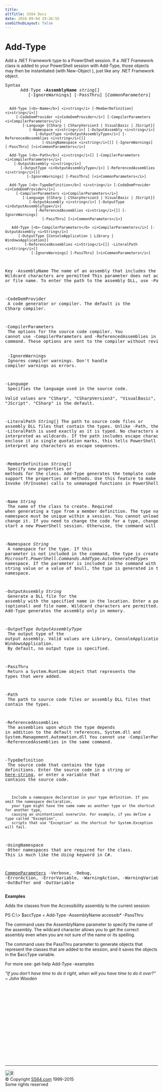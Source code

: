 ```yaml
---
title:
altTitle: SS64 Docs
date: 2016-09-04 19:26:55
useGithubLayout: false
---
```

<!-- #BeginLibraryItem "/Library/head_ps.lbi" --><!-- #EndLibraryItem --><h1>Add-Type</h1> 
<p>Add a .NET Framework type to a PowerShell session.  If a .NET Framework class is added to your PowerShell session with Add-Type, those objects may then be instantiated (with New-Object ), just like any .NET Framework object.</p>
<pre>Syntax
      Add-Type <b>-AssemblyName</b> <i>string</i>[]
         [-IgnoreWarnings] [-PassThru] [<i>CommonParameters</i>]
    
      Add-Type [<b>-Name</b>] <i>string</i> [-MemberDefinition] <i>string</i>[]
         [-CodeDomProvider <i>CodeDomProvider</i>] [-CompilerParameters <i>CompilerParameters</i>]
            [-Language {CSharp | CSharpVersion3 | VisualBasic | JScript}]
               [-Namespace <i>string</i>] [-OutputAssembly <i>string</i>]
                  [-OutputType <i>OutputAssemblyType</i>] [-ReferencedAssemblies <i>string</i>[]]
                     [-UsingNamespace <i>string</i>[]] [-IgnoreWarnings] [-PassThru] [<i>CommonParameters</i>]
    
      Add-Type [<b>-Path</b>] <i>string</i>[] [-CompilerParameters <i>CompilerParameters</i>]
        [-OutputAssembly <i>string</i>]
           [-OutputType <i>OutputAssemblyType</i>] [-ReferencedAssemblies <i>string</i>[]]
              [-IgnoreWarnings] [-PassThru] [<i>CommonParameters</i>]
    
      Add-Type [<b>-TypeDefinition</b>] <i>string</i> [-CodeDomProvider <i>CodeDomProvider</i>]
         [-CompilerParameters <i>CompilerParameters</i>]
            [-Language {CSharp | CSharpVersion3 | VisualBasic | JScript}]
               [-OutputAssembly <i>string</i>] [-OutputType <i>OutputAssemblyType</i>]
                  [-ReferencedAssemblies <i>string</i>[]] [-IgnoreWarnings] 
                     [-PassThru] [<i>CommonParameters</i>]

       Add-Type [<b>-CompilerParameters</b> <i>CompilerParameters</i>] [-OutputAssembly <i>String</i>]
          [-OutputType {ConsoleApplication | Library | WindowsApplication}]
             [-ReferencedAssemblies <i>String</i>[]] -LiteralPath <i>String</i>[]
                [-IgnoreWarnings] [-PassThru] [<i>CommonParameters</i>]

Key
   -AssemblyName 
       The name of an assembly that includes the types. Wildcard characters are permitted
       This parameter does not accept a path or file name. To enter the path to the assembly DLL, use -Path.

   -CodeDomProvider<br>       A code generator or compiler. The default is the CSharp compiler.

   -CompilerParameters<br>       The options for the source code compiler.
       You cannot use -CompilerParameters and -ReferencedAssemblies in the same command.
       These options are sent to the compiler without revision.<br>        <br>   -IgnoreWarnings<br>       Ignores compiler warnings. Don't handle compiler warnings as errors.

   -Language<br>       Specifies the language used in the source code.<br>       Valid values are "CSharp", "CSharpVersion3", "VisualBasic", and "JScript".
       "CSharp" is the default.

   -LiteralPath <i>String</i>[]
       The path to source code files or assembly DLL files that contain the types.
       Unlike -Path, the value of -LiteralPath is used exactly as it is typed.
       No characters are interpreted as wildcards. If the path includes escape characters,
       enclose it in single quotation marks, this tells PowerShell not to interpret any
       characters as escape sequences.

   -MemberDefinition <i>String</i>[]<br>       Specify new properties or methods for the class. Add-Type generates the template code
       required to support the properties or methods.
       Use this feature to make Platform Invoke (P/Invoke) calls to unmanaged functions in PowerShell.

   -Name <i>String</i><br>       The name of the class to create. Required when generating a type from a member definition.
       The type name and namespace must be unique within a session. You cannot unload a type or
       change it.
       If you need to change the code for a type, change the name or start a new PowerShell session.
       Otherwise, the command will fail.

   -Namespace <i>String</i><br>       A namespace for the type. If this parameter is not included in the command, the type is
       created in the   <i>Microsoft.PowerShell.Commands.AddType.AutoGeneratedTypes</i>  namespace.
       If the parameter is included in the command with an empty string value or a value of $null,
       the type is generated in the global namespace.

   -OutputAssembly <i>String</i><br>       Generate a DLL file for the assembly with the specified name in the location. Enter a path (optional)
       and file name. Wildcard characters are permitted. By default, Add-Type generates the assembly only in memory.

   -OutputType <i>OutputAssemblyType</i><br>       The output type of the output assembly. 
       Valid values are Library, ConsoleApplication, and WindowsApplication. <br>       By default, no output type is specified.

   -PassThru<br>       Return a System.Runtime object that represents the types that were added.

   -Path<br>       The path to source code files or assembly DLL files that contain the types.

   -ReferencedAssemblies <br>       The assemblies upon which the type depends in addition to the default references,
       System.dll and System.Management.Automation.dll
       You cannot use -CompilerParameters and -ReferencedAssemblies in the same command.

   -TypeDefinition <br>       The source code that contains the type definitions. Enter the source code in a
       string or <a href="syntax-esc.html">here-string</a>, or enter a variable that contains the source code.

       Include a namespace declaration in your type definition. If you omit the namespace declaration,
       your type might have the same name as another type or the shortcut for another type,
       causing an unintentional overwrite. For example, if you define a type called "Exception",
       scripts that use "Exception" as the shortcut for System.Exception will fail.

   -UsingNamespace<br>       Other namespaces that are required for the class.
       This is much like the <i>Using</i> keyword in C#.

   <a href="common.html">CommonParameters</a>
       -Verbose, -Debug, -ErrorAction, -ErrorVariable, -WarningAction,
        -WarningVariable, -OutBuffer and -OutVariable</pre>
<p><b>Examples</b></p>
<p>Adds the classes from the Accessibility assembly to the current session:</p>
<p class="code"> PS C:\&gt; $accType = Add-Type -AssemblyName accessib* -PassThru</p>
<p>The command uses the      AssemblyName parameter to specify the name of the assembly. The wildcard character allows you to get the correct      assembly even when you are not sure of the name or its spelling.</p>
<p>The command uses the PassThru parameter to generate objects that represent the classes that are added to the      session, and it saves the objects in the $accType variable.</p>
<p>For more see: <span class="code">get-help Add-Type -examples</span></p>
<p class="quote"><i>“If you don't have time to do it right, when will you have time to do it over?” ~ John Wooden</i></p><!-- #BeginLibraryItem "/Library/foot_ps.lbi" --><p>
<!-- PowerShell300 -->
<ins class="adsbygoogle" style="display:inline-block;width:300px;height:250px" data-ad-client="ca-pub-6140977852749469" data-ad-slot="6253539900"></ins>
<script>
(adsbygoogle = window.adsbygoogle || []).push({});
</script></p>
<hr>
<div id="bl" class="footer"><a href="add-type.html#"><img src="../images/top.png" width="30" height="22" alt="Back to the Top"></a></div>
<div id="br" class="footer, tagline">© Copyright <a href="../index.html">SS64.com</a> 1999-2015<br>
Some rights reserved</div><!-- #EndLibraryItem -->

